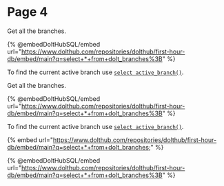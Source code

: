 # Page 4

Get all the branches.

{% @embedDoltHubSQL/embed url="https://www.dolthub.com/repositories/dolthub/first-hour-db/embed/main?q=select+*+from+dolt_branches%3B" %}

To find the current active branch use [`select active_branch()`](broken-reference).

Get all the branches.

{% @embedDoltHubSQL/embed url="https://www.dolthub.com/repositories/dolthub/first-hour-db/embed/main?q=select+*+from+dolt_branches%3B" %}

To find the current active branch use [`select active_branch()`](broken-reference).



{% embed url="https://www.dolthub.com/repositories/dolthub/first-hour-db/embed/main?q=select+*+from+dolt_branches;" %}



{% @embedDoltHubSQL/embed url="https://www.dolthub.com/repositories/dolthub/first-hour-db/embed/main?q=select+*+from+dolt_branches%3B" %}
